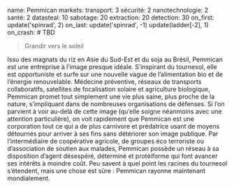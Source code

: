 name: Pemmican
markets:
    transport: 3
    sécurité: 2
    nanotechnologie: 2
    santé: 2
datasteal: 10
sabotage: 20
extraction: 20
detection: 30
on_first:
    update('spinrad', 2)
on_last:
    update('spinrad', -1)
    update(ladder[-2], 1)   
on_crash:
    # TBD

> Grandir vers le soleil

Issu des magnats du riz en Asie du Sud-Est et du soja au Brésil, Pemmican est une entreprise à l’image presque idéale. S’inspirant du tournesol, elle est opportuniste et surfe sur une nouvelle vague de l’alimentation bio et de l’énergie renouvelable. Médecine préventive, réseaux de transports collaboratifs, satellites de focalisation solaire et agriculture biologique, Pemmican promet tout simplement une vie plus saine, plus proche de la nature, s’impliquant dans de nombreuses organisations de défenses. Si l’on parvient à voir au-delà de cette image (qu’elle soigne néanmoins avec une attention particulière), on voit rapidement que Pemmican est une corporation tout ce qui a de plus carnivore et prédatrice usant de moyens détournés pour arriver à ses fins sans détériorer son image publique. Par l’intermédiaire de coopérative agricole, de groupes éco terroriste ou d’association de soutien aux malades, Pemmican possède un réseau à sa disposition d’agent désespéré, déterminé et protéiforme qui font avancer ses intérêts à moindre coût. Peu savent à quel point les racines du tournesol s’étendent, mais une chose est sûre : Pemmican rayonne maintenant mondialement.
